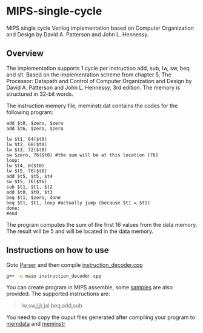 # MIPS-single-cycle
MIPS single cycle Verilog implementation based on Computer Organization and Design by David A. Patterson and John L. Hennessy.

## Overview
The implementation supports 1 cycle per instruction add, sub, lw, sw, beq and slt.
Based on the implementation scheme from chapter 5, The Processor: Datapath and Control of Computer 
Organization and Design by David A. Patterson and John L. Hennessy, 3rd edition.
The memory is structured in 32-bit words.

The instruction memory file, meminstr.dat contains the codes for the following program:
```
add $t0, $zero, $zero
add $t6, $zero, $zero

lw $t1, 64($t0)
lw $t2, 68($t0)
lw $t3, 72($t0)
sw $zero, 76($t0) #the sum will be at this location [76]
loop:
lw $t4, 0($t0)
lw $t5, 76($t6)
add $t5, $t5, $t4
sw $t5, 76($t6)
sub $t1, $t1, $t2
add $t0, $t0, $t3
beq $t1, $zero, done
beq $t1, $t1, loop #actually jump (because $t1 = $t1)
done:
#end
```
The program computes the sum of the first 16 values from the data memory. 
The result will be 5 and will be located in the data memory.

## Instructions on how to use
Goto [Parser](Parser) and then compile [instruction_decoder.cpp](Parser/instruction_decoder.cpp)
```bash
g++ -o main instruction_decoder.cpp
```
You can create program in MIPS assemble, some [samples](Parser/Programs/) are also provided.
The supported instructions are:   
> lw,sw,j,jr,jal,beq,add,sub

You need to copy the ouput files generated after compiling your program to [memdata](./memdata.dat) and [meminstr](./meminstr.dat)
